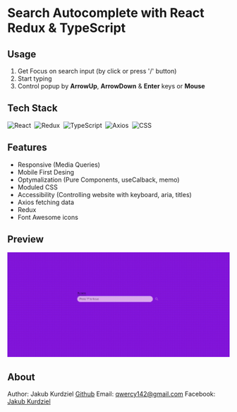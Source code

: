 # Search Autocomplete with React Redux & TypeScript

## Usage

1. Get Focus on search input (by click or press '/' button)
2. Start typing
3. Control popup by **ArrowUp**, **ArrowDown** & **Enter** keys or **Mouse**


## Tech Stack

![React](https://img.shields.io/badge/-React-05122A?style=flat&logo=react)&nbsp;
![Redux](https://img.shields.io/badge/-Redux-05122A?style=flat&logo=redux&logoColor=1572B6)&nbsp;
![TypeScript](https://img.shields.io/badge/-TypeScript-05122A?style=flat&logo=typescript)&nbsp;
![Axios](https://img.shields.io/badge/-axios-05122A?style=flat&logo=axisos)&nbsp;
![CSS](https://img.shields.io/badge/-CSS-05122A?style=flat&logo=CSS3&logoColor=1572B6)&nbsp;


## Features

* Responsive (Media Queries)
* Mobile First Desing 
* Optymalization (Pure Components, useCalback, memo)
* Moduled CSS 
* Accessibility (Controlling website with keyboard, aria, titles)
* Axios fetching data
* Redux 
* Font Awesome icons


## Preview

![preview gif](https://raw.githubusercontent.com/kubo550/search-autocomplite/master/preview/autocomplete-preview.gif)

## About

Author: Jakub Kurdziel [Github](https://github.com/kubo550)
Email: qwercy142@gmail.com
Facebook: [Jakub Kurdziel](https://www.facebook.com/powerty2/)
